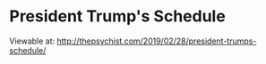 # President Trump's Schedule
Viewable at: <http://thepsychist.com/2019/02/28/president-trumps-schedule/>
